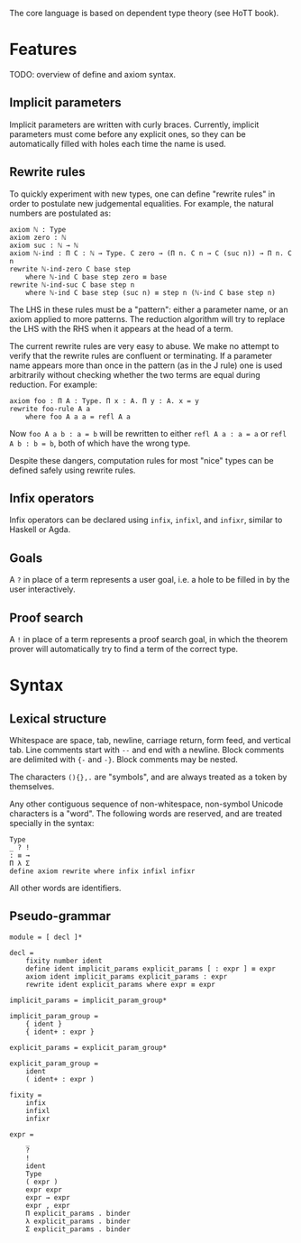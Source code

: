 The core language is based on dependent type theory (see HoTT book).

# Features

TODO: overview of define and axiom syntax.

## Implicit parameters

Implicit parameters are written with curly braces. Currently, implicit
parameters must come before any explicit ones, so they can be automatically
filled with holes each time the name is used.

## Rewrite rules

To quickly experiment with new types, one can define "rewrite rules" in order to
postulate new judgemental equalities. For example, the natural numbers are
postulated as:

```
axiom ℕ : Type
axiom zero : ℕ
axiom suc : ℕ → ℕ
axiom ℕ-ind : Π C : ℕ → Type. C zero → (Π n. C n → C (suc n)) → Π n. C n
rewrite ℕ-ind-zero C base step
    where ℕ-ind C base step zero ≡ base
rewrite ℕ-ind-suc C base step n
    where ℕ-ind C base step (suc n) ≡ step n (ℕ-ind C base step n)
```

The LHS in these rules must be a "pattern": either a parameter name, or an axiom
applied to more patterns. The reduction algorithm will try to replace the LHS
with the RHS when it appears at the head of a term.

The current rewrite rules are very easy to abuse. We make no attempt to verify
that the rewrite rules are confluent or terminating. If a parameter name appears
more than once in the pattern (as in the J rule) one is used arbitrarily without
checking whether the two terms are equal during reduction. For example:

```
axiom foo : Π A : Type. Π x : A. Π y : A. x = y
rewrite foo-rule A a
    where foo A a a = refl A a
```

Now `foo A a b : a = b` will be rewritten to either `refl A a : a = a` or
`refl A b : b = b`, both of which have the wrong type.

Despite these dangers, computation rules for most "nice" types can be defined
safely using rewrite rules.

## Infix operators

Infix operators can be declared using `infix`, `infixl`, and `infixr`, similar
to Haskell or Agda.

## Goals

A `?` in place of a term represents a user goal, i.e. a hole to be filled in by
the user interactively. 

## Proof search

A `!` in place of a term represents a proof search goal, in which the theorem
prover will automatically try to find a term of the correct type.

# Syntax

## Lexical structure

Whitespace are space, tab, newline, carriage return, form feed, and vertical
tab. Line comments start with `--` and end with a newline. Block comments are
delimited with `{-` and `-}`. Block comments may be nested.

The characters `(){},.` are "symbols", and are always treated as a token by
themselves.

Any other contiguous sequence of non-whitespace, non-symbol Unicode characters
is a "word". The following words are reserved, and are treated specially in the
syntax:

```
Type
_ ? !
: ≡ →
Π λ Σ
define axiom rewrite where infix infixl infixr
```

All other words are identifiers.

## Pseudo-grammar

```
module = [ decl ]*

decl =
    fixity number ident
    define ident implicit_params explicit_params [ : expr ] ≡ expr
    axiom ident implicit_params explicit_params : expr
    rewrite ident explicit_params where expr ≡ expr

implicit_params = implicit_param_group*

implicit_param_group =
    { ident }
    { ident+ : expr }

explicit_params = explicit_param_group*

explicit_param_group =
    ident
    ( ident+ : expr )

fixity =
    infix
    infixl
    infixr

expr =
    _
    ?
    !
    ident
    Type
    ( expr )
    expr expr
    expr → expr
    expr , expr
    Π explicit_params . binder
    λ explicit_params . binder
    Σ explicit_params . binder
```
